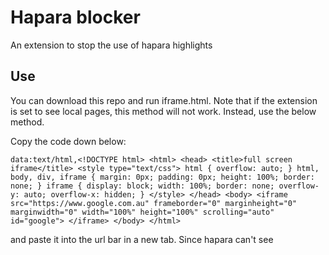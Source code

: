 # Hapara blocker
An extension to stop the use of hapara highlights
## Use
You can download this repo and run iframe.html.
Note that if the extension is set to see local pages, this method will not work. Instead, use the below method.   

Copy the code down below:
                                    
`data:text/html,<!DOCTYPE html> <html> <head> <title>full screen iframe</title> <style type="text/css"> html { overflow: auto; } html, body, div, iframe { margin: 0px; padding: 0px; height: 100%; border: none; } iframe { display: block; width: 100%; border: none; overflow-y: auto; overflow-x: hidden; } </style> </head> <body> <iframe src="https://www.google.com.au" frameborder="0" marginheight="0" marginwidth="0" width="100%" height="100%" scrolling="auto" id="google"> </iframe> </body> </html>`

and paste it into the url bar in a new tab.
Since hapara can't see 
